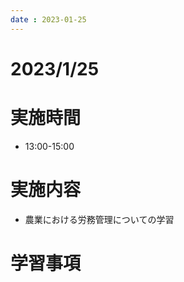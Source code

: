 ```yaml
---
date : 2023-01-25
---
```


# 2023/1/25

# 実施時間
- 13:00-15:00

# 実施内容
- 農業における労務管理についての学習

# 学習事項